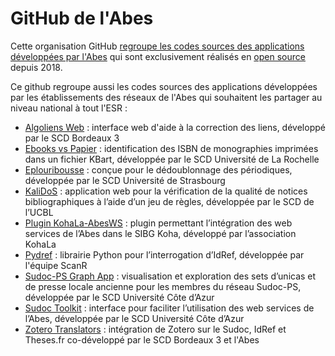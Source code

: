 # GitHub de l'Abes

Cette organisation GitHub [regroupe les codes sources des applications développées par l'Abes](#org-profile-repositories) qui sont exclusivement réalisés en [open source](https://github.com/abes-esr/abes-politique-developpement/blob/main/01-Gestion%20du%20code%20source.md#licences) depuis 2018.

Ce github regroupe aussi les codes sources des applications développées par les établissements des réseaux de l'Abes qui souhaitent les partager au niveau national à tout l'ESR :
- [Algoliens Web](https://github.com/abes-esr/algoliens-web) : interface web d'aide à la correction des liens, développé par le SCD Bordeaux 3
- [Ebooks vs Papier](https://github.com/abes-esr/ebooks-vs-papier) : identification des ISBN de monographies imprimées dans un fichier KBart, développée par le SCD Université de La Rochelle
- [Eplouribousse](https://github.com/abes-esr/eplouribousse) : conçue pour le dédoublonnage des périodiques, développée par le SCD Université de Strasbourg
- [KaliDoS](https://github.com/abes-esr/kalidos) : application web pour la vérification de la qualité de notices bibliographiques à l’aide d’un jeu de règles, développée par le SCD de l’UCBL
- [Plugin KohaLa-AbesWS](https://github.com/abes-esr/Koha-Plugin-KohaLa-AbesWS) : plugin permettant l’intégration des web services de l’Abes dans le SIBG Koha, développé par l’association KohaLa
- [Pydref](https://github.com/abes-esr/pydref) : librairie Python pour l’interrogation d’IdRef, développée par l'équipe ScanR
- [Sudoc-PS Graph App](https://github.com/abes-esr/sudocps-graph-app) : visualisation et exploration des sets d’unicas et de presse locale ancienne pour les membres du réseau Sudoc-PS, développée par le SCD Université Côte d’Azur
- [Sudoc Toolkit](https://github.com/abes-esr/sudoc-toolkit) : interface pour faciliter l’utilisation des web services de l’Abes, développée par le SCD Université Côte d’Azur
- [Zotero Translators](https://github.com/abes-esr/zotero-translators) : intégration de Zotero sur le Sudoc, IdRef et Theses.fr co-développé par le SCD Bordeaux 3 et l'Abes
